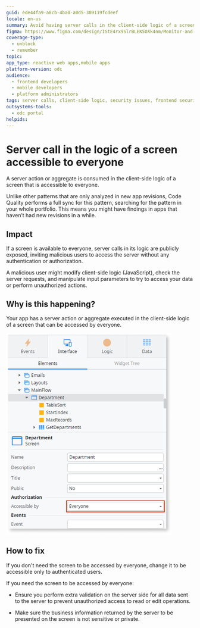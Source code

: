 ```yaml
---
guid: ede44fa9-a8cb-4ba0-a0d5-309119fcdeef
locale: en-us
summary: Avoid having server calls in the client-side logic of a screen that is accessible to everyone.
figma: https://www.figma.com/design/IStE4rx9SlrBLEK5OXk4nm/Monitor-and-troubleshoot-apps?node-id=3782-12&t=OYSeAQqMMvonnHHO-1
coverage-type:
  - unblock
  - remember
topic:
app_type: reactive web apps,mobile apps
platform-version: odc
audience:
  - frontend developers
  - mobile developers
  - platform administrators
tags: server calls, client-side logic, security issues, frontend security, authentication
outsystems-tools:
  - odc portal
helpids:
---
```

# Server call in the logic of a screen accessible to everyone

A server action or aggregate is consumed in the client-side logic of a screen that is accessible to everyone.

<div class="info" markdown="1">

Unlike other patterns that are only analyzed in new app revisions, Code Quality performs a full sync for this pattern, searching for the pattern in your whole portfolio. This means you might have findings in apps that haven’t had new revisions in a while.

</div>

## Impact

If a screen is available to everyone, server calls in its logic are publicly exposed, inviting malicious users to access the server without any authentication or authorization.

A malicious user might modify client-side logic (JavaScript), check the server requests, and manipulate input parameters to try to access your data or perform unauthorized actions.

## Why is this happening?

Your app has a server action or aggregate executed in the client-side logic of a screen that can be accessed by everyone.

![The properties of a screen showing the screen is accessible to everyone.](images/server-call-screen-accessible-everyone-odcs.png "The properties of a screen showing the screen is accessible to everyone.")

## How to fix

If you don't need the screen to be accessed by everyone, change it to be accessible only to authenticated users. 

If you need the screen to be accessed by everyone:

* Ensure you perform extra validation on the server side for all data sent to the server to prevent unauthorized access to read or edit operations.
  
* Make sure the business information returned by the server to be presented on the screen is not sensitive or private.
